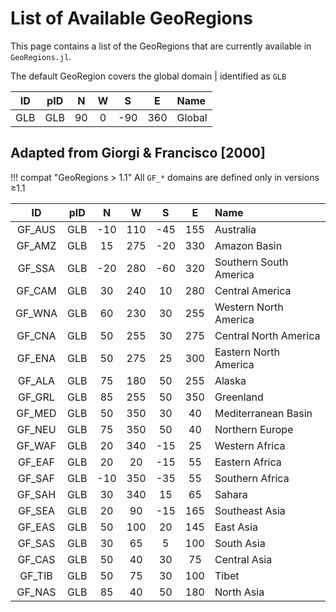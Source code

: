 # List of Available GeoRegions

This page contains a list of the GeoRegions that are currently available in `GeoRegions.jl`.

The default GeoRegion covers the global domain |  identified as `GLB`

|  ID  |  pID  |  N  |  W  |  S  |  E  | Name |
| :--: | :---: | :-: | :-: | :-: | :-: | :--- |
| GLB  |  GLB  | 90  |  0  | -90 | 360 | Global |

## Adapted from Giorgi & Francisco [2000]

!!! compat "GeoRegions > 1.1"
    All `GF_*` domains are defined only in versions ≥1.1

|   ID   |  pID  |  N  |  W  |  S  |  E  | Name |
|  :--:  | :---: | :-: | :-: | :-: | :-: | :--- |
| GF_AUS |  GLB  | -10 | 110 | -45 | 155 | Australia              |
| GF_AMZ |  GLB  | 15  | 275 | -20 | 330 | Amazon Basin           |
| GF_SSA |  GLB  | -20 | 280 | -60 | 320 | Southern South America |
| GF_CAM |  GLB  | 30  | 240 | 10  | 280 | Central America        |
| GF_WNA |  GLB  | 60  | 230 | 30  | 255 | Western North America  |
| GF_CNA |  GLB  | 50  | 255 | 30  | 275 | Central North America  |
| GF_ENA |  GLB  | 50  | 275 | 25  | 300 | Eastern North America  |
| GF_ALA |  GLB  | 75  | 180 | 50  | 255 | Alaska                 |
| GF_GRL |  GLB  | 85  | 255 | 50  | 350 | Greenland              |
| GF_MED |  GLB  | 50  | 350 | 30  | 40  | Mediterranean Basin    |
| GF_NEU |  GLB  | 75  | 350 | 50  | 40  | Northern Europe        |
| GF_WAF |  GLB  | 20  | 340 | -15 | 25  | Western Africa         |
| GF_EAF |  GLB  | 20  | 20  | -15 | 55  | Eastern Africa         |
| GF_SAF |  GLB  | -10 | 350 | -35 | 55  | Southern Africa        |
| GF_SAH |  GLB  | 30  | 340 | 15  | 65  | Sahara                 |
| GF_SEA |  GLB  | 20  | 90  | -15 | 165 | Southeast Asia         |
| GF_EAS |  GLB  | 50  | 100 | 20  | 145 | East Asia              |
| GF_SAS |  GLB  | 30  | 65  |  5  | 100 | South Asia             |
| GF_CAS |  GLB  | 50  | 40  | 30  | 75  | Central Asia           |
| GF_TIB |  GLB  | 50  | 75  | 30  | 100 | Tibet                  |
| GF_NAS |  GLB  | 85  | 40  | 50  | 180 | North Asia             |
